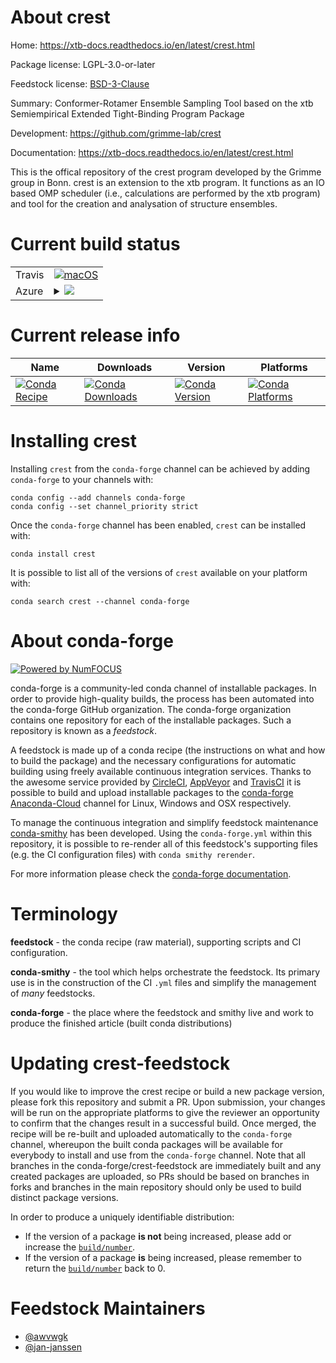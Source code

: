 About crest
===========

Home: https://xtb-docs.readthedocs.io/en/latest/crest.html

Package license: LGPL-3.0-or-later

Feedstock license: [BSD-3-Clause](https://github.com/conda-forge/crest-feedstock/blob/master/LICENSE.txt)

Summary: Conformer-Rotamer Ensemble Sampling Tool based on the xtb Semiempirical Extended Tight-Binding Program Package

Development: https://github.com/grimme-lab/crest

Documentation: https://xtb-docs.readthedocs.io/en/latest/crest.html

This is the offical repository of the crest program developed by the
Grimme group in Bonn. crest is an extension to the xtb program. It
functions as an IO based OMP scheduler (i.e., calculations are
performed by the xtb program) and tool for the creation and
analysation of structure ensembles.


Current build status
====================


<table><tr>
    <td>Travis</td>
    <td>
      <a href="https://travis-ci.com/conda-forge/crest-feedstock">
        <img alt="macOS" src="https://img.shields.io/travis/com/conda-forge/crest-feedstock/master.svg?label=macOS">
      </a>
    </td>
  </tr>
    
  <tr>
    <td>Azure</td>
    <td>
      <details>
        <summary>
          <a href="https://dev.azure.com/conda-forge/feedstock-builds/_build/latest?definitionId=13973&branchName=master">
            <img src="https://dev.azure.com/conda-forge/feedstock-builds/_apis/build/status/crest-feedstock?branchName=master">
          </a>
        </summary>
        <table>
          <thead><tr><th>Variant</th><th>Status</th></tr></thead>
          <tbody><tr>
              <td>linux_64</td>
              <td>
                <a href="https://dev.azure.com/conda-forge/feedstock-builds/_build/latest?definitionId=13973&branchName=master">
                  <img src="https://dev.azure.com/conda-forge/feedstock-builds/_apis/build/status/crest-feedstock?branchName=master&jobName=linux&configuration=linux_64_" alt="variant">
                </a>
              </td>
            </tr><tr>
              <td>linux_aarch64</td>
              <td>
                <a href="https://dev.azure.com/conda-forge/feedstock-builds/_build/latest?definitionId=13973&branchName=master">
                  <img src="https://dev.azure.com/conda-forge/feedstock-builds/_apis/build/status/crest-feedstock?branchName=master&jobName=linux&configuration=linux_aarch64_" alt="variant">
                </a>
              </td>
            </tr><tr>
              <td>linux_ppc64le</td>
              <td>
                <a href="https://dev.azure.com/conda-forge/feedstock-builds/_build/latest?definitionId=13973&branchName=master">
                  <img src="https://dev.azure.com/conda-forge/feedstock-builds/_apis/build/status/crest-feedstock?branchName=master&jobName=linux&configuration=linux_ppc64le_" alt="variant">
                </a>
              </td>
            </tr><tr>
              <td>osx_64</td>
              <td>
                <a href="https://dev.azure.com/conda-forge/feedstock-builds/_build/latest?definitionId=13973&branchName=master">
                  <img src="https://dev.azure.com/conda-forge/feedstock-builds/_apis/build/status/crest-feedstock?branchName=master&jobName=osx&configuration=osx_64_" alt="variant">
                </a>
              </td>
            </tr><tr>
              <td>osx_arm64</td>
              <td>
                <a href="https://dev.azure.com/conda-forge/feedstock-builds/_build/latest?definitionId=13973&branchName=master">
                  <img src="https://dev.azure.com/conda-forge/feedstock-builds/_apis/build/status/crest-feedstock?branchName=master&jobName=osx&configuration=osx_arm64_" alt="variant">
                </a>
              </td>
            </tr>
          </tbody>
        </table>
      </details>
    </td>
  </tr>
</table>

Current release info
====================

| Name | Downloads | Version | Platforms |
| --- | --- | --- | --- |
| [![Conda Recipe](https://img.shields.io/badge/recipe-crest-green.svg)](https://anaconda.org/conda-forge/crest) | [![Conda Downloads](https://img.shields.io/conda/dn/conda-forge/crest.svg)](https://anaconda.org/conda-forge/crest) | [![Conda Version](https://img.shields.io/conda/vn/conda-forge/crest.svg)](https://anaconda.org/conda-forge/crest) | [![Conda Platforms](https://img.shields.io/conda/pn/conda-forge/crest.svg)](https://anaconda.org/conda-forge/crest) |

Installing crest
================

Installing `crest` from the `conda-forge` channel can be achieved by adding `conda-forge` to your channels with:

```
conda config --add channels conda-forge
conda config --set channel_priority strict
```

Once the `conda-forge` channel has been enabled, `crest` can be installed with:

```
conda install crest
```

It is possible to list all of the versions of `crest` available on your platform with:

```
conda search crest --channel conda-forge
```


About conda-forge
=================

[![Powered by
NumFOCUS](https://img.shields.io/badge/powered%20by-NumFOCUS-orange.svg?style=flat&colorA=E1523D&colorB=007D8A)](https://numfocus.org)

conda-forge is a community-led conda channel of installable packages.
In order to provide high-quality builds, the process has been automated into the
conda-forge GitHub organization. The conda-forge organization contains one repository
for each of the installable packages. Such a repository is known as a *feedstock*.

A feedstock is made up of a conda recipe (the instructions on what and how to build
the package) and the necessary configurations for automatic building using freely
available continuous integration services. Thanks to the awesome service provided by
[CircleCI](https://circleci.com/), [AppVeyor](https://www.appveyor.com/)
and [TravisCI](https://travis-ci.com/) it is possible to build and upload installable
packages to the [conda-forge](https://anaconda.org/conda-forge)
[Anaconda-Cloud](https://anaconda.org/) channel for Linux, Windows and OSX respectively.

To manage the continuous integration and simplify feedstock maintenance
[conda-smithy](https://github.com/conda-forge/conda-smithy) has been developed.
Using the ``conda-forge.yml`` within this repository, it is possible to re-render all of
this feedstock's supporting files (e.g. the CI configuration files) with ``conda smithy rerender``.

For more information please check the [conda-forge documentation](https://conda-forge.org/docs/).

Terminology
===========

**feedstock** - the conda recipe (raw material), supporting scripts and CI configuration.

**conda-smithy** - the tool which helps orchestrate the feedstock.
                   Its primary use is in the construction of the CI ``.yml`` files
                   and simplify the management of *many* feedstocks.

**conda-forge** - the place where the feedstock and smithy live and work to
                  produce the finished article (built conda distributions)


Updating crest-feedstock
========================

If you would like to improve the crest recipe or build a new
package version, please fork this repository and submit a PR. Upon submission,
your changes will be run on the appropriate platforms to give the reviewer an
opportunity to confirm that the changes result in a successful build. Once
merged, the recipe will be re-built and uploaded automatically to the
`conda-forge` channel, whereupon the built conda packages will be available for
everybody to install and use from the `conda-forge` channel.
Note that all branches in the conda-forge/crest-feedstock are
immediately built and any created packages are uploaded, so PRs should be based
on branches in forks and branches in the main repository should only be used to
build distinct package versions.

In order to produce a uniquely identifiable distribution:
 * If the version of a package **is not** being increased, please add or increase
   the [``build/number``](https://docs.conda.io/projects/conda-build/en/latest/resources/define-metadata.html#build-number-and-string).
 * If the version of a package **is** being increased, please remember to return
   the [``build/number``](https://docs.conda.io/projects/conda-build/en/latest/resources/define-metadata.html#build-number-and-string)
   back to 0.

Feedstock Maintainers
=====================

* [@awvwgk](https://github.com/awvwgk/)
* [@jan-janssen](https://github.com/jan-janssen/)

